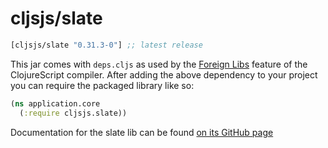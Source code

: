 # cljsjs/slate

[](dependency)
```clojure
[cljsjs/slate "0.31.3-0"] ;; latest release
```
[](/dependency)

This jar comes with `deps.cljs` as used by the [Foreign Libs][flibs] feature
of the ClojureScript compiler. After adding the above dependency to your project
you can require the packaged library like so:

```clojure
(ns application.core
  (:require cljsjs.slate))
```

Documentation for the slate lib can be found [on its GitHub page](https://github.com/ianstormtaylor/slate)

[flibs]: https://github.com/clojure/clojurescript/wiki/Foreign-Dependencies
